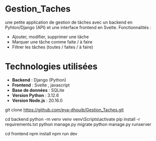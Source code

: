 # Gestion_Taches
une petite application de gestion de tâches avec un backend en Pyhton/Django (API) et une interface frontend en Svelte.
Fonctionnalités  :
- Ajouter, modifier, supprimer une tâche
- Marquer une tâche comme faite / à faire
- Filtrer les tâches (toutes / faites / à faire)
# Technologies utilisées
- **Backend** : Django (Python)
- **Frontend** : Svelte , javascript
- **Base de données** : SQLite
- **Version Python** :  3.12.6
- **Version Node.js** : 20.16.0

git clone https://github.com/eya-dhouib/Gestion_Taches.git

cd backend
python -m venv venv
venv\Scripts\activate
pip install -r requirements.txt
python manage.py migrate
python manage.py runserver


cd frontend
npm install
npm run dev


